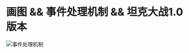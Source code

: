 # 画图 && 事件处理机制 && 坦克大战1.0版本

![事件处理机制](https://user-images.githubusercontent.com/58380133/148680236-207bcfcb-cbc4-48d1-a17d-7bad097014f4.jpg)
